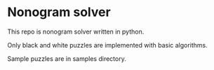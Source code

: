 # Nonogram solver
This repo is nonogram solver written in python.

Only black and white puzzles are implemented with basic algorithms.

Sample puzzles are in samples directory.
